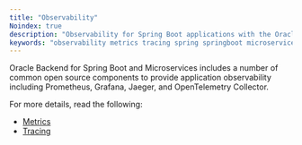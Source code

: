 ```yaml
---
title: "Observability"
Noindex: true
description: "Observability for Spring Boot applications with the Oracle Backend for Spring Boot and Microservices"
keywords: "observability metrics tracing spring springboot microservices development oracle backend"
---
```


Oracle Backend for Spring Boot and Microservices includes a number of common open source components to provide application
observability including Prometheus, Grafana, Jaeger, and OpenTelemetry Collector.

For more details, read the following:

* [Metrics](./metrics)
* [Tracing](./tracing)
